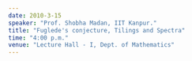 ```yaml
---
date: 2010-3-15
speaker: "Prof. Shobha Madan, IIT Kanpur."
title: "Fuglede's conjecture, Tilings and Spectra"
time: "4:00 p.m." 
venue: "Lecture Hall - I, Dept. of Mathematics"
---
```


